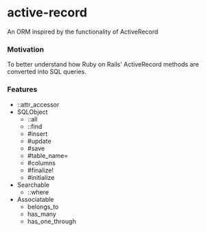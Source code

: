 # active-record
An ORM inspired by the functionality of ActiveRecord

### Motivation
To better understand how Ruby on Rails' ActiveRecord methods are converted into SQL queries.

### Features
+ ::attr_accessor
+ SQLObject
  + ::all
  + ::find
  + #insert
  + #update
  + #save
  + #table_name=
  + #columns
  + #finalize!
  + #initialize
+ Searchable
  + ::where
+ Associatable
  + belongs_to
  + has_many
  + has_one_through
